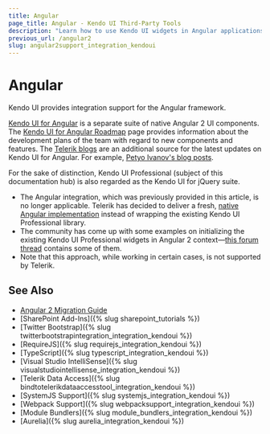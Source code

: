 ```yaml
---
title: Angular
page_title: Angular - Kendo UI Third-Party Tools
description: "Learn how to use Kendo UI widgets in Angular applications."
previous_url: /angular2
slug: angular2support_integration_kendoui
---
```


# Angular

Kendo UI provides integration support for the Angular framework.

[Kendo UI for Angular](https://www.telerik.com/kendo-angular-ui/) is a separate suite of native Angular 2 UI components. The [Kendo UI for Angular Roadmap](https://www.telerik.com/kendo-angular-ui/roadmap/) page provides information about the development plans of the team with regard to new components and features. The [Telerik blogs](https://www.telerik.com/blogs/) are an additional source for the latest updates on Kendo UI for Angular. For example, [Petyo Ivanov's blog posts](https://www.telerik.com/blogs/author/petyo-ivanov).

For the sake of distinction, Kendo UI Professional (subject of this documentation hub) is also regarded as the Kendo UI for jQuery suite.

* The Angular integration, which was previously provided in this article, is no longer applicable. Telerik has decided to deliver a fresh, [native Angular implementation](https://www.telerik.com/kendo-angular-ui/) instead of wrapping the existing Kendo UI Professional library.
* The community has come up with some examples on initializing the existing Kendo UI Professional widgets in Angular 2 context&mdash;[this forum thread](https://www.telerik.com/forums/problem-with-kendovalueaccessor-in-angular-2-0-0-beta-0) contains some of them.
* Note that this approach, while working in certain cases, is not supported by Telerik.

## See Also

* [Angular 2 Migration Guide](https://www.telerik.com/blogs/ngmigrate-helps-you-move-from-angularjs-1-to-angular-2)
* [SharePoint Add-Ins]({% slug sharepoint_tutorials %})
* [Twitter Bootstrap]({% slug twitterbootstrapintegration_integration_kendoui %})
* [RequireJS]({% slug requirejs_integration_kendoui %})
* [TypeScript]({% slug typescript_integration_kendoui %})
* [Visual Studio IntelliSense]({% slug visualstudiointellisense_integration_kendoui %})
* [Telerik Data Access]({% slug bindtotelerikdataaccesstool_integration_kendoui %})
* [SystemJS Support]({% slug systemjs_integration_kendoui %})
* [Webpack Support]({% slug webpacksupport_integration_kendoui %})
* [Module Bundlers]({% slug module_bundlers_integration_kendoui %})
* [Aurelia]({% slug aurelia_integration_kendoui %})
